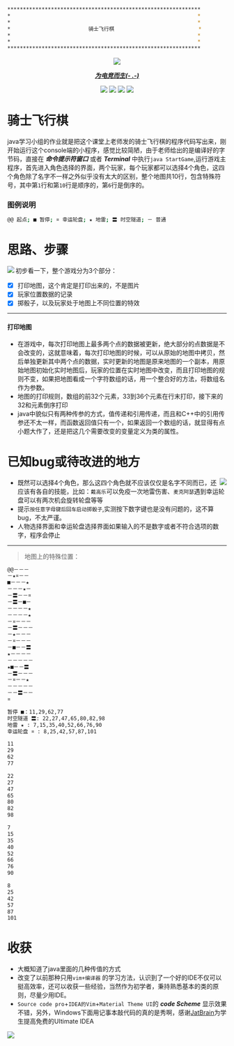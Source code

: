```bash
**************************************************************
*                                                            *
*                                                            *
*                         骑士飞行棋                           *
*                                                            *
*                                                            *
**************************************************************
```

<p align=center><img src="https://i.imgur.com/yGBukGp.gif"></p>

<p align=center><b><u><i>为电竞而生(- .-)</i></u></b></p>


<p align=center>
  <a href="https://github.com/ourfor/Game_java/issues"><img src="https://img.shields.io/github/issues/ourfor/Game_java.svg"></a>
  <a href="https://github.com/ourfor/Game_java/stargazers"><img src="https://img.shields.io/github/stars/ourfor/Game_java.svg"></a>
  <a href="https://github.com/ourfor/Game_java/blob/master/LICENSE"><img src="https://img.shields.io/github/license/ourfor/Game_java.svg"></a>
  <a href="//ourfor.top"><img src="https://img.shields.io/badge/Blog-ourfor-orange.svg"></a>
</p>

# 骑士飞行棋
java学习小组的作业就是把这个课堂上老师发的骑士飞行棋的程序代码写出来，刚开始运行这个console端的小程序，感觉比较简陋，由于老师给出的是编译好的字节码，直接在 ***命令提示符窗口*** 或者 ***Terminal*** 中执行` java StartGame `,运行游戏主程序，首先进入角色选择的界面，两个玩家，每个玩家都可以选择4个角色，这四个角色除了名字不一样之外似乎没有太大的区别，整个地图共10行，包含特殊符号，其中第` 1 `行和第` 10 `行是顺序的，第` 6 `行是倒序的。

### 图例说明
```bash
@@ 起点; ■ 暂停; ¤ 幸运轮盘; ★ 地雷; 〓 时空隧道; － 普通
```


# 思路、步骤
<img align=left src=https://i.imgur.com/vnFUtwc.jpg>

初步看一下，整个游戏分为3个部分：
- [x] 打印地图，这个肯定是打印出来的，不是图片
- [x] 玩家位置数据的记录
- [x] 掷骰子，以及玩家处于地图上不同位置的特效

---

#### 打印地图
- 在游戏中，每次打印地图​上最多两个点的数据被更新，绝大部分的点数据是不会改变的，这就意味着，每次打印地图的时候，可以从原始的地图中拷贝，然后单独更新其中两个点的数据，实时更新的地图是原来地图的一个副本，用原始地图初始化实时地图后，玩家的位置在实时地图中改变，而且打印地图的规则不变，如果把地图看成一个字符数组的话，用一个整合好的方法，将数组名作为参数。
- 地图的打印规则，数组的前32个元素，33到36个元素在行末打印，接下来的32和元素倒序打印
- java中貌似只有两种传参的方式，值传递和引用传递，而且和C++中的引用传参还不太一样，而函数返回值只有一个，如果返回一个数组的话，就显得有点小题大作了，还是把这几个需要改变的变量定义为类的属性。



# 已知bug或待改进的地方
<img align=right src=https://i.imgur.com/Re1qsAt.jpg>

- 既然可以选择4个角色，那么这四个角色就不应该仅仅是名字不同而已，还应该有各自的技能，比如：` 戴高乐 `可以免疫一次地雷伤害、` 麦克阿瑟 `遇到幸运轮盘可以有两次机会旋转轮盘等等
- 提示` 按任意字母键后回车启动掷骰子 `,实测按下数字键也是没有问题的，这不算bug，不太严谨。
- 人物选择界面和幸运轮盘选择界面如果输入的不是数字或者不符合选项的数字，程序会停止

---
> 地图上的特殊位置：

```bash
@@－－－
－★¤－－
■－－－★
－－－★－
－〓－－¤
－〓－■－
－－－－★
－－－－★
－¤－－－
－〓－－－
－★－－－
－¤－－－
－■－－〓
★－－－－
－－－－－
★■－－〓
－〓－－－
－¤－－★
－－－－－
－－〓－－
¤

暂停 ■：11,29,62,77
时空隧道 〓: 22,27,47,65,80,82,98
地雷 ★ : 7,15,35,40,52,66,76,90
幸运轮盘 ¤ : 8,25,42,57,87,101

11
29
62
77

22
27
47
65
80
82
98

7
15
35
40
52
66
76
90

8
25
42
57
87
101
```

# 收获
- 大概知道了java里面的几种传值的方式
- 改变了以前那种只用` vim+编译器 ` 的学习方法，认识到了一个好的IDE不仅可以挺高效率，还可以收获一些经验，当然作为初学者，秉持熟悉基本的类的原则，尽量少用IDE。
- ` Source code pro `+` IDEA的Vim `+` Material Theme UI `的 ***code Scheme*** 显示效果不错，另外，Windows下面用记事本敲代码的真的是秀啊，感谢[JatBrain](https://www.jetbrains.com)为学生提高免费的UItimate IDEA

<img src=https://i.imgur.com/PF2W6OX.jpg align=center>
